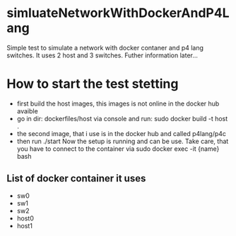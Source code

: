 # simluateNetworkWithDockerAndP4Lang
Simple test to simulate a network with docker contaner and p4 lang switches. It uses 2 host and 3 switches. Futher information later...


# How to start the test stetting
- first build the host images, this images is not online in the docker hub avaible 
- go in dir: dockerfiles/host via console and run: sudo docker build -t host . 
- the second image, that i use is in the docker hub and called p4lang/p4c
- then run ./start
Now the setup is running and can be use. Take care, that you have to connect to the container via sudo docker exec -it {name} bash 


## List of docker container it uses
- sw0
- sw1
- sw2
- host0 
- host1 
